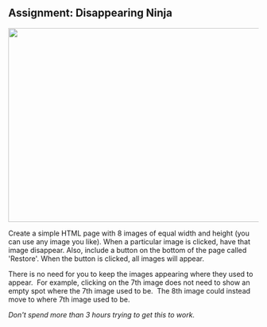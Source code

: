 <div class="module_description active_lesson_with_video ">
									
            
<h2>Assignment: Disappearing Ninja</h2><p>
 <img src="http://s3.amazonaws.com/General_V88/boomyeah/company_209/chapter_2194/handouts/chapter2194_1661_disappearing-ninjas.png" style="height: 390px; width: 510px;"></p><p>Create a simple HTML page with 8 images of equal width and height (you can use any image you like). When a particular image is clicked, have that image disappear.&nbsp;Also, include a button on the bottom of the page called 'Restore'. When the button is clicked, all images will appear.</p><p>There is no need for you to keep the images appearing where they used to appear.&nbsp;&nbsp;For example, clicking on the 7th image does not need to show an empty spot where the 7th image used to be.&nbsp; The 8th image could instead move to where 7th image used to be.&nbsp;</p><p><em>Don't spend more than 3 hours trying to get this to work.</em></p>
        
        
</div>

